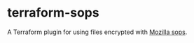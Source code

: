 # terraform-sops
A Terraform plugin for using files encrypted with [Mozilla sops](https://github.com/mozilla/sops).